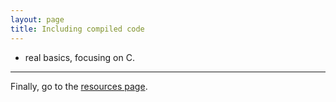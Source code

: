 ```yaml
---
layout: page
title: Including compiled code
---
```


- real basics, focusing on C.

---

Finally, go to the [resources page](pages/resources.html).
